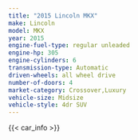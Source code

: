 ```yaml
---
title: "2015 Lincoln MKX"
make: Lincoln
model: MKX
year: 2015
engine-fuel-type: regular unleaded
engine-hp: 305
engine-cylinders: 6
transmission-type: Automatic
driven-wheels: all wheel drive
number-of-doors: 4
market-category: Crossover,Luxury
vehicle-size: Midsize
vehicle-style: 4dr SUV
---
```


{{< car_info >}}
